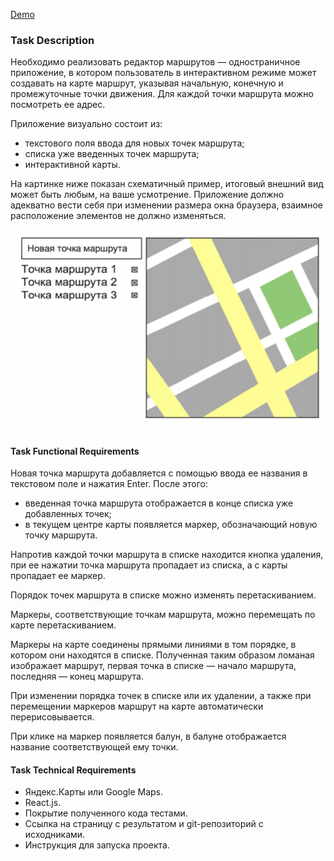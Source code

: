 [Demo](https://maker27.github.io/map-route-editor/)

### Task Description

Необходимо реализовать редактор маршрутов — одностраничное приложение, в
котором пользователь в интерактивном режиме может создавать на карте маршрут,
указывая начальную, конечную и промежуточные точки движения. Для каждой точки
маршрута можно посмотреть ее адрес.

Приложение визуально состоит из:
- текстового поля ввода для новых точек маршрута;
- списка уже введенных точек маршрута;
- интерактивной карты.
 
На картинке ниже показан схематичный пример, итоговый внешний вид может быть
любым, на ваше усмотрение. Приложение должно адекватно вести себя при
изменении размера окна браузера, взаимное расположение элементов не должно
изменяться.

![Схема приложения](https://github.com/maker27/map-route-editor/blob/master/screenshot.png?raw=true)

#### Task Functional Requirements

Новая точка маршрута добавляется с помощью ввода ее названия в текстовом поле и
нажатия Enter. После этого:

- введенная точка маршрута отображается в конце списка уже добавленных
точек;
- в текущем центре карты появляется маркер, обозначающий новую точку
маршрута.

Напротив каждой точки маршрута в списке находится кнопка удаления, при ее
нажатии точка маршрута пропадает из списка, а с карты пропадает ее маркер.

Порядок точек маршрута в списке можно изменять перетаскиванием.

Маркеры, соответствующие точкам маршрута, можно перемещать по карте
перетаскиванием.

Маркеры на карте соединены прямыми линиями в том порядке, в котором они
находятся в списке. Полученная таким образом ломаная изображает маршрут, первая
точка в списке — начало маршрута, последняя — конец маршрута.

При изменении порядка точек в списке или их удалении, а также при перемещении
маркеров маршрут на карте автоматически перерисовывается.

При клике на маркер появляется балун, в балуне отображается название
соответствующей ему точки.

#### Task Technical Requirements
- Яндекс.Карты или Google Maps.
- React.js.
- Покрытие полученного кода тестами.
- Ссылка на страницу с результатом и git-репозиторий с исходниками.
- Инструкция для запуска проекта.
